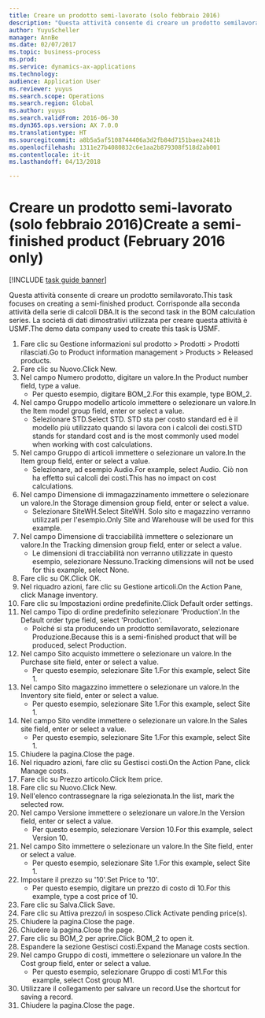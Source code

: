 ```yaml
--- 
title: Creare un prodotto semi-lavorato (solo febbraio 2016)
description: "Questa attività consente di creare un prodotto semilavorato."
author: YuyuScheller
manager: AnnBe
ms.date: 02/07/2017
ms.topic: business-process
ms.prod: 
ms.service: dynamics-ax-applications
ms.technology: 
audience: Application User
ms.reviewer: yuyus
ms.search.scope: Operations
ms.search.region: Global
ms.author: yuyus
ms.search.validFrom: 2016-06-30
ms.dyn365.ops.version: AX 7.0.0
ms.translationtype: HT
ms.sourcegitcommit: a8b5a5af5108744406a3d2fb84d7151baea2481b
ms.openlocfilehash: 1311e27b4080832c6e1aa2b879308f518d2ab001
ms.contentlocale: it-it
ms.lasthandoff: 04/13/2018

---
```

# <a name="create-a-semi-finished-product-february-2016-only"></a><span data-ttu-id="2f336-103">Creare un prodotto semi-lavorato (solo febbraio 2016)</span><span class="sxs-lookup"><span data-stu-id="2f336-103">Create a semi-finished product (February 2016 only)</span></span>

[!INCLUDE [task guide banner](../../includes/task-guide-banner.md)]

<span data-ttu-id="2f336-104">Questa attività consente di creare un prodotto semilavorato.</span><span class="sxs-lookup"><span data-stu-id="2f336-104">This task focuses on creating a semi-finished product.</span></span> <span data-ttu-id="2f336-105">Corrisponde alla seconda attività della serie di calcoli DBA.</span><span class="sxs-lookup"><span data-stu-id="2f336-105">It is the second task in the BOM calculation series.</span></span> <span data-ttu-id="2f336-106">La società di dati dimostrativi utilizzata per creare questa attività è USMF.</span><span class="sxs-lookup"><span data-stu-id="2f336-106">The demo data company used to create this task is USMF.</span></span>

1. <span data-ttu-id="2f336-107">Fare clic su Gestione informazioni sul prodotto > Prodotti > Prodotti rilasciati.</span><span class="sxs-lookup"><span data-stu-id="2f336-107">Go to Product information management > Products > Released products.</span></span>
2. <span data-ttu-id="2f336-108">Fare clic su Nuovo.</span><span class="sxs-lookup"><span data-stu-id="2f336-108">Click New.</span></span>
3. <span data-ttu-id="2f336-109">Nel campo Numero prodotto, digitare un valore.</span><span class="sxs-lookup"><span data-stu-id="2f336-109">In the Product number field, type a value.</span></span>
    * <span data-ttu-id="2f336-110">Per questo esempio, digitare BOM_2.</span><span class="sxs-lookup"><span data-stu-id="2f336-110">For this example, type BOM_2.</span></span>  
4. <span data-ttu-id="2f336-111">Nel campo Gruppo modello articolo immettere o selezionare un valore.</span><span class="sxs-lookup"><span data-stu-id="2f336-111">In the Item model group field, enter or select a value.</span></span>
    * <span data-ttu-id="2f336-112">Selezionare STD.</span><span class="sxs-lookup"><span data-stu-id="2f336-112">Select STD.</span></span> <span data-ttu-id="2f336-113">STD sta per costo standard ed è il modello più utilizzato quando si lavora con i calcoli dei costi.</span><span class="sxs-lookup"><span data-stu-id="2f336-113">STD stands for standard cost and is the most commonly used model when working with cost calculations.</span></span>  
5. <span data-ttu-id="2f336-114">Nel campo Gruppo di articoli immettere o selezionare un valore.</span><span class="sxs-lookup"><span data-stu-id="2f336-114">In the Item group field, enter or select a value.</span></span>
    * <span data-ttu-id="2f336-115">Selezionare, ad esempio Audio.</span><span class="sxs-lookup"><span data-stu-id="2f336-115">For example, select Audio.</span></span> <span data-ttu-id="2f336-116">Ciò non ha effetto sui calcoli dei costi.</span><span class="sxs-lookup"><span data-stu-id="2f336-116">This has no impact on cost calculations.</span></span>  
6. <span data-ttu-id="2f336-117">Nel campo Dimensione di immagazzinamento immettere o selezionare un valore.</span><span class="sxs-lookup"><span data-stu-id="2f336-117">In the Storage dimension group field, enter or select a value.</span></span>
    * <span data-ttu-id="2f336-118">Selezionare SiteWH.</span><span class="sxs-lookup"><span data-stu-id="2f336-118">Select SiteWH.</span></span> <span data-ttu-id="2f336-119">Solo sito e magazzino verranno utilizzati per l'esempio.</span><span class="sxs-lookup"><span data-stu-id="2f336-119">Only Site and Warehouse will be used for this example.</span></span>  
7. <span data-ttu-id="2f336-120">Nel campo Dimensione di tracciabilità immettere o selezionare un valore.</span><span class="sxs-lookup"><span data-stu-id="2f336-120">In the Tracking dimension group field, enter or select a value.</span></span>
    * <span data-ttu-id="2f336-121">Le dimensioni di tracciabilità non verranno utilizzate in questo esempio, selezionare Nessuno.</span><span class="sxs-lookup"><span data-stu-id="2f336-121">Tracking dimensions will not be used for this example, select None.</span></span>  
8. <span data-ttu-id="2f336-122">Fare clic su OK.</span><span class="sxs-lookup"><span data-stu-id="2f336-122">Click OK.</span></span>
9. <span data-ttu-id="2f336-123">Nel riquadro azioni, fare clic su Gestione articoli.</span><span class="sxs-lookup"><span data-stu-id="2f336-123">On the Action Pane, click Manage inventory.</span></span>
10. <span data-ttu-id="2f336-124">Fare clic su Impostazioni ordine predefinite.</span><span class="sxs-lookup"><span data-stu-id="2f336-124">Click Default order settings.</span></span>
11. <span data-ttu-id="2f336-125">Nel campo Tipo di ordine predefinito selezionare 'Production'.</span><span class="sxs-lookup"><span data-stu-id="2f336-125">In the Default order type field, select 'Production'.</span></span>
    * <span data-ttu-id="2f336-126">Poiché si sta producendo un prodotto semilavorato, selezionare Produzione.</span><span class="sxs-lookup"><span data-stu-id="2f336-126">Because this is a semi-finished product that will be produced, select Production.</span></span>  
12. <span data-ttu-id="2f336-127">Nel campo Sito acquisto immettere o selezionare un valore.</span><span class="sxs-lookup"><span data-stu-id="2f336-127">In the Purchase site field, enter or select a value.</span></span>
    * <span data-ttu-id="2f336-128">Per questo esempio, selezionare Site 1.</span><span class="sxs-lookup"><span data-stu-id="2f336-128">For this example, select Site 1.</span></span>  
13. <span data-ttu-id="2f336-129">Nel campo Sito magazzino immettere o selezionare un valore.</span><span class="sxs-lookup"><span data-stu-id="2f336-129">In the Inventory site field, enter or select a value.</span></span>
    * <span data-ttu-id="2f336-130">Per questo esempio, selezionare Site 1.</span><span class="sxs-lookup"><span data-stu-id="2f336-130">For this example, select Site 1.</span></span>  
14. <span data-ttu-id="2f336-131">Nel campo Sito vendite immettere o selezionare un valore.</span><span class="sxs-lookup"><span data-stu-id="2f336-131">In the Sales site field, enter or select a value.</span></span>
    * <span data-ttu-id="2f336-132">Per questo esempio, selezionare Site 1.</span><span class="sxs-lookup"><span data-stu-id="2f336-132">For this example, select Site 1.</span></span>  
15. <span data-ttu-id="2f336-133">Chiudere la pagina.</span><span class="sxs-lookup"><span data-stu-id="2f336-133">Close the page.</span></span>
16. <span data-ttu-id="2f336-134">Nel riquadro azioni, fare clic su Gestisci costi.</span><span class="sxs-lookup"><span data-stu-id="2f336-134">On the Action Pane, click Manage costs.</span></span>
17. <span data-ttu-id="2f336-135">Fare clic su Prezzo articolo.</span><span class="sxs-lookup"><span data-stu-id="2f336-135">Click Item price.</span></span>
18. <span data-ttu-id="2f336-136">Fare clic su Nuovo.</span><span class="sxs-lookup"><span data-stu-id="2f336-136">Click New.</span></span>
19. <span data-ttu-id="2f336-137">Nell'elenco contrassegnare la riga selezionata.</span><span class="sxs-lookup"><span data-stu-id="2f336-137">In the list, mark the selected row.</span></span>
20. <span data-ttu-id="2f336-138">Nel campo Versione immettere o selezionare un valore.</span><span class="sxs-lookup"><span data-stu-id="2f336-138">In the Version field, enter or select a value.</span></span>
    * <span data-ttu-id="2f336-139">Per questo esempio, selezionare Version 10.</span><span class="sxs-lookup"><span data-stu-id="2f336-139">For this example, select Version 10.</span></span>  
21. <span data-ttu-id="2f336-140">Nel campo Sito immettere o selezionare un valore.</span><span class="sxs-lookup"><span data-stu-id="2f336-140">In the Site field, enter or select a value.</span></span>
    * <span data-ttu-id="2f336-141">Per questo esempio, selezionare Site 1.</span><span class="sxs-lookup"><span data-stu-id="2f336-141">For this example, select Site 1.</span></span>  
22. <span data-ttu-id="2f336-142">Impostare il prezzo su '10'.</span><span class="sxs-lookup"><span data-stu-id="2f336-142">Set Price to '10'.</span></span>
    * <span data-ttu-id="2f336-143">Per questo esempio, digitare un prezzo di costo di 10.</span><span class="sxs-lookup"><span data-stu-id="2f336-143">For this example, type a cost price of 10.</span></span>  
23. <span data-ttu-id="2f336-144">Fare clic su Salva.</span><span class="sxs-lookup"><span data-stu-id="2f336-144">Click Save.</span></span>
24. <span data-ttu-id="2f336-145">Fare clic su Attiva prezzo/i in sospeso.</span><span class="sxs-lookup"><span data-stu-id="2f336-145">Click Activate pending price(s).</span></span>
25. <span data-ttu-id="2f336-146">Chiudere la pagina.</span><span class="sxs-lookup"><span data-stu-id="2f336-146">Close the page.</span></span>
26. <span data-ttu-id="2f336-147">Chiudere la pagina.</span><span class="sxs-lookup"><span data-stu-id="2f336-147">Close the page.</span></span>
27. <span data-ttu-id="2f336-148">Fare clic su BOM_2 per aprire.</span><span class="sxs-lookup"><span data-stu-id="2f336-148">Click BOM_2 to open it.</span></span>
28. <span data-ttu-id="2f336-149">Espandere la sezione Gestisci costi.</span><span class="sxs-lookup"><span data-stu-id="2f336-149">Expand the Manage costs section.</span></span>
29. <span data-ttu-id="2f336-150">Nel campo Gruppo di costi, immettere o selezionare un valore.</span><span class="sxs-lookup"><span data-stu-id="2f336-150">In the Cost group field, enter or select a value.</span></span>
    * <span data-ttu-id="2f336-151">Per questo esempio, selezionare Gruppo di costi M1.</span><span class="sxs-lookup"><span data-stu-id="2f336-151">For this example, select Cost group M1.</span></span>  
30. <span data-ttu-id="2f336-152">Utilizzare il collegamento per salvare un record.</span><span class="sxs-lookup"><span data-stu-id="2f336-152">Use the shortcut for saving a record.</span></span>
31. <span data-ttu-id="2f336-153">Chiudere la pagina.</span><span class="sxs-lookup"><span data-stu-id="2f336-153">Close the page.</span></span>


